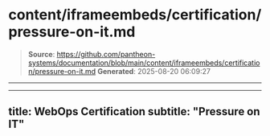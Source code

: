 # content/iframeembeds/certification/pressure-on-it.md

> **Source**: https://github.com/pantheon-systems/documentation/blob/main/content/iframeembeds/certification/pressure-on-it.md
> **Generated**: 2025-08-20 06:09:27

---

---
title: WebOps Certification
subtitle: "Pressure on IT"
---

<Partial file="certification-guide/pressure-on-it.md" />
